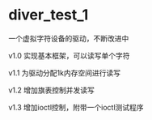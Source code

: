 diver_test_1
============

一个虚拟字符设备的驱动，不断改进中

v1.0 实现基本框架，可以读写单个字符

v1.1 为驱动分配1k内存空间进行读写

v1.2 增加旗表控制并发读写

v1.3 增加ioctl控制，附带一个ioctl测试程序
